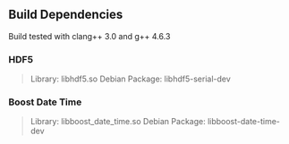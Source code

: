 Build Dependencies
------------------

Build tested with clang++ 3.0 and g++ 4.6.3

### HDF5 

> Library: libhdf5.so
> Debian Package: libhdf5-serial-dev

### Boost Date Time

> Library: libboost_date_time.so
> Debian Package: libboost-date-time-dev
